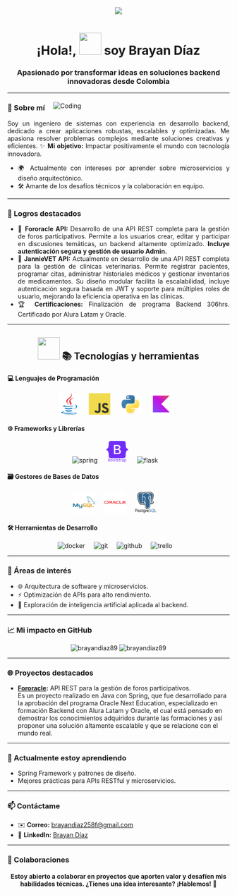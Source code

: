 <div align="center">
  <img src="https://readme-typing-svg.herokuapp.com?font=Architects+Daughter&color=FF5733&size=40&center=true&width=600&height=80&lines=¡Hola+Mundo!;Bienvenidos+a+mi+perfil;Soy+desarrollador+Backend...;Estudiante+Inteligencia+Artificial..." />
</div>



<h1 align="center">¡Hola!, <img src="https://raw.githubusercontent.com/nixin72/nixin72/master/wave.gif" width="50px" height="50px"></img> soy Brayan Díaz</h1>
<h3 align="center">Apasionado por transformar ideas en soluciones backend innovadoras desde Colombia</h3>

---
<div style="clear: both; margin-top: 20px;">
  <img align="right" alt="Coding" width="400" src="https://i.pinimg.com/originals/cd/59/d6/cd59d626dc86397fe45080e6e9c7027d.gif">
</div>

### 🚀 Sobre mí
<p style="text-align: justify;">
  Soy un ingeniero de sistemas con experiencia en desarrollo backend, dedicado a crear aplicaciones robustas, escalables y optimizadas. Me apasiona resolver problemas complejos mediante soluciones creativas y eficientes.  
  ✨ <strong>Mi objetivo:</strong> Impactar positivamente el mundo con tecnología innovadora.
</p>

<ul style="text-align: justify;">
  <li>🌍 Actualmente con intereses por aprender sobre microservicios y diseño arquitectónico.</li>
  <li>🛠️ Amante de los desafíos técnicos y la colaboración en equipo.</li>
</ul>

---

### 🌟 Logros destacados
<ul style="text-align: justify;">
  <li>🚀 <strong>Fororacle API:</strong> Desarrollo de una API REST completa para la gestión de foros participativos. Permite a los usuarios crear, editar y participar en discusiones temáticas, un backend altamente optimizado. <strong>Incluye autenticación segura y gestión de usuario Admin.</strong></li>
  <li>🚀 <strong>JannieVET API:</strong> Actualmente en desarrollo de una API REST completa para la gestión de clínicas veterinarias. Permite registrar pacientes, programar citas, administrar historiales médicos y gestionar inventarios de medicamentos. Su diseño modular facilita la escalabilidad, incluye autenticación segura basada en JWT y soporte para múltiples roles de usuario, mejorando la eficiencia operativa en las clínicas.</li>
  <li>🏆 <strong>Certificaciones:</strong> Finalización de programa Backend 306hrs. Certificado por Alura Latam y Oracle.</li>
</ul>

---

<h2 align="center"> <img src="https://media2.giphy.com/media/QssGEmpkyEOhBCb7e1/giphy.gif?cid=ecf05e47a0n3gi1bfqntqmob8g9aid1oyj2wr3ds3mg700bl&rid=giphy.gif" width="50px" height="50px"> 📚 Tecnologías y herramientas</h2>

#### **💻 Lenguajes de Programación**
<p align="center">
  <img src="https://raw.githubusercontent.com/devicons/devicon/master/icons/java/java-original.svg" alt="java" width="50" height="50" />&nbsp;&nbsp;&nbsp;&nbsp;
  <img src="https://raw.githubusercontent.com/devicons/devicon/master/icons/javascript/javascript-original.svg" alt="javascript" width="50" height="50" />&nbsp;&nbsp;&nbsp;&nbsp;
  <img src="https://raw.githubusercontent.com/devicons/devicon/master/icons/python/python-original.svg" alt="python" width="50" height="50" />&nbsp;&nbsp;&nbsp;&nbsp;
  <img src="https://raw.githubusercontent.com/devicons/devicon/master/icons/kotlin/kotlin-original.svg" alt="kotlin" width="50" height="50" />&nbsp;&nbsp;&nbsp;&nbsp;
</p>

#### **⚙️ Frameworks y Librerías**
<p align="center">
  <img src="https://www.vectorlogo.zone/logos/springio/springio-icon.svg" alt="spring" width="50" height="50" />&nbsp;&nbsp;&nbsp;&nbsp;
  <img src="https://raw.githubusercontent.com/devicons/devicon/master/icons/bootstrap/bootstrap-plain-wordmark.svg" alt="bootstrap" width="50" height="50" />&nbsp;&nbsp;&nbsp;&nbsp;
  <img src="https://cdn.jsdelivr.net/npm/simple-icons@v4/icons/flask.svg" alt="flask" width="50" height="50" />&nbsp;&nbsp;&nbsp;&nbsp;
</p>

#### **🗃️ Gestores de Bases de Datos**
<p align="center">
  <img src="https://raw.githubusercontent.com/devicons/devicon/master/icons/mysql/mysql-original-wordmark.svg" alt="mysql" width="50" height="50" />&nbsp;&nbsp;&nbsp;&nbsp;
  <img src="https://raw.githubusercontent.com/devicons/devicon/master/icons/oracle/oracle-original.svg" alt="oracle" width="50" height="50" />&nbsp;&nbsp;&nbsp;&nbsp;
  <img src="https://raw.githubusercontent.com/devicons/devicon/master/icons/postgresql/postgresql-original-wordmark.svg" alt="postgresql" width="50" height="50" />&nbsp;&nbsp;&nbsp;&nbsp;
</p>

#### **🛠️ Herramientas de Desarrollo**
<p align="center">
  <img src="https://www.vectorlogo.zone/logos/docker/docker-icon.svg" alt="docker" width="50" height="50" />&nbsp;&nbsp;&nbsp;&nbsp;
  <img src="https://www.vectorlogo.zone/logos/git-scm/git-scm-icon.svg" alt="git" width="50" height="50" />&nbsp;&nbsp;&nbsp;&nbsp;
  <img src="https://cdn.jsdelivr.net/npm/simple-icons@v4/icons/github.svg" alt="github" width="50" height="50" />&nbsp;&nbsp;&nbsp;&nbsp;
  <img src="https://cdn.jsdelivr.net/npm/simple-icons@v4/icons/trello.svg" alt="trello" width="50" height="50" />&nbsp;&nbsp;&nbsp;&nbsp;
</p>

---

### 🎯 Áreas de interés
- 🌐 Arquitectura de software y microservicios.  
- ⚡ Optimización de APIs para alto rendimiento.  
- 🤖 Exploración de inteligencia artificial aplicada al backend.  

---

### 📈 Mi impacto en GitHub
<p align="center">
  <img src="https://github-readme-stats.vercel.app/api?username=brayandiaz89&show_icons=true&locale=es" alt="brayandiaz89" />
  <img src="https://github-readme-streak-stats.herokuapp.com/?user=brayandiaz89&theme=default" alt="brayandiaz89" />
</p>

---

### 🌐 Proyectos destacados
- **[Fororacle](https://github.com/BrayanDiaz89/API_Rest-ForOracle):** API REST para la gestión de foros participativos.  
Es un proyecto realizado en Java con Spring, que fue desarrollado para la aprobación del programa Oracle Next Education, especializado en formación Backend con Alura Latam y Oracle, el cual está pensado en demostrar los conocimientos adquiridos durante las formaciones y así proponer una solución altamente escalable y que se relacione con el mundo real.

---

### 🌱 Actualmente estoy aprendiendo
- Spring Framework y patrones de diseño.  
- Mejores prácticas para APIs RESTful y microservicios.  

---

### 📫 Contáctame
- ✉️ **Correo:** brayandiaz258f@gmail.com  
- 🔗 **LinkedIn:** [Brayan Díaz](https://linkedin.com/in/brayan-diaz-dvlp)

---

### 🤝 Colaboraciones
<h4 align="center">Estoy abierto a colaborar en proyectos que aporten valor y desafíen mis habilidades técnicas. ¿Tienes una idea interesante? ¡Hablemos! 🚀</h4>






